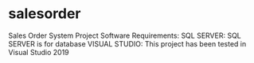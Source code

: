 # salesorder
Sales Order System Project
Software Requirements:
 SQL SERVER:
    SQL SERVER is for database 
 VISUAL STUDIO:
    This project has been tested in Visual Studio 2019
